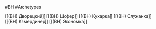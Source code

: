 #BH  #Archetypes

[[(BH) Дворецкий]]
[[(BH) Шофер]]
[[(BH) Кухарка]]
[[(BH) Служанка]]
[[(BH) Камердинер]]
[[(BH) Экономка]]
